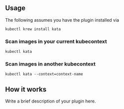
## Usage
The following assumes you have the plugin installed via

```shell
kubectl krew install kata
```

### Scan images in your current kubecontext

```shell
kubectl kata
```

### Scan images in another kubecontext

```shell
kubectl kata --context=context-name
```

## How it works
Write a brief description of your plugin here.